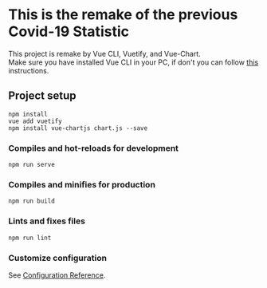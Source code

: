 # This is the remake of the previous Covid-19 Statistic
This project is remake by Vue CLI, Vuetify, and Vue-Chart. <br/>
Make sure you have installed Vue CLI in your PC, if don't you can follow [this](https://cli.vuejs.org/guide/installation.html) instructions.

## Project setup
```
npm install
vue add vuetify
npm install vue-chartjs chart.js --save
```

### Compiles and hot-reloads for development
```
npm run serve
```

### Compiles and minifies for production
```
npm run build
```

### Lints and fixes files
```
npm run lint
```

### Customize configuration
See [Configuration Reference](https://cli.vuejs.org/config/).
